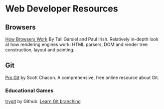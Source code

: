 Web Developer Resources
=

## Browsers

[How Browsers Work](http://www.html5rocks.com/en/tutorials/internals/howbrowserswork/) By Tali Garsiel and Paul Irish. Relatively in-depth look at how rendering engines work: HTML parsers, DOM and render tree construction, layout and painting.

## Git

[Pro Git](http://git-scm.com/book) by Scott Chacon. A comprehensive, free online resource about Git.

### Educational Games

[trygit](https://try.github.io/levels/1/challenges/1) by Github.
[Learn Git branching](http://pcottle.github.io/learnGitBranching/)